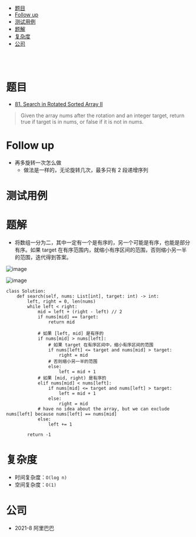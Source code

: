 - [题目](#题目)
- [Follow up](#follow-up)
- [测试用例](#测试用例)
- [题解](#题解)
- [复杂度](#复杂度)
- [公司](#公司)

</br></br>

# 题目
- [81. Search in Rotated Sorted Array II](https://leetcode.com/problems/search-in-rotated-sorted-array-ii/)
> Given the array nums after the rotation and an integer target, return true if target is in nums, or false if it is not in nums.

# Follow up
- 再多旋转一次怎么做
  - 做法是一样的，无论旋转几次，最多只有 2 段递增序列

# 测试用例

# 题解
- 将数组一分为二，其中一定有一个是有序的，另一个可能是有序，也能是部分有序。如果 target 在有序范围内，就缩小有序区间的范围，否则缩小另一半的范围，迭代得到答案。

![image](https://user-images.githubusercontent.com/57697266/137607334-fa61ce32-8c27-4bfe-9417-cb1502fafb86.png)

![image](https://user-images.githubusercontent.com/57697266/137607337-99c888e3-8534-463a-adf3-7a2940d32172.png)

```
class Solution:
    def search(self, nums: List[int], target: int) -> int:
        left, right = 0, len(nums)
        while left < right:
            mid = left + (right - left) // 2
            if nums[mid] == target:
                return mid

            # 如果 [left, mid] 是有序的
            if nums[mid] > nums[left]:
                # 如果 target 在有序区间中，缩小有序区间的范围
                if nums[left] <= target and nums[mid] > target:
                    right = mid
                # 否则缩小另一半的范围
                else:
                    left = mid + 1
            # 如果 [mid, right) 是有序的
            elif nums[mid] < nums[left]:
                if nums[mid] <= target and nums[left] > target:
                    left = mid + 1
                else:
                    right = mid
            # have no idea about the array, but we can exclude nums[left] because nums[left] == nums[mid]
            else:
                left += 1

        return -1
```

# 复杂度
- 时间复杂度：`O(log n)`
- 空间复杂度：`O(1)`

# 公司
- 2021-8 阿里巴巴